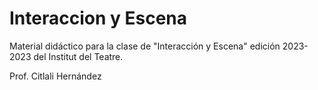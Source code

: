 # Interaccion y Escena
Material didáctico para la clase de "Interacción y Escena" edición 2023-2023 del Institut del Teatre.
>
Prof. Citlali Hernández

